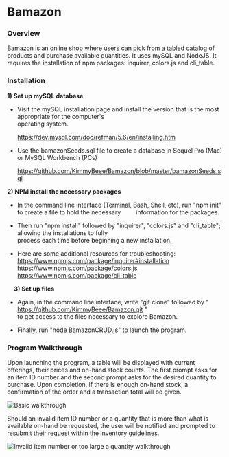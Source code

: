 # Bamazon

### Overview

Bamazon is an online shop where users can pick from a tabled catalog of products and purchase available quantities. It uses mySQL and NodeJS. It requires the installation of npm packages: inquirer, colors.js and cli_table.

### Installation

**1) Set up mySQL database**

  * Visit the mySQL installation page and install the version that is the most appropriate for the computer's  
    operating system.

    https://dev.mysql.com/doc/refman/5.6/en/installing.htm


  * Use the bamazonSeeds.sql file to create a database in Sequel Pro (Mac) or MySQL Workbench (PCs) 
  
    https://github.com/KimmyBeee/Bamazon/blob/master/bamazonSeeds.sql
    
**2) NPM install the necessary packages**

  * In the command line interface (Terminal, Bash, Shell, etc), run "npm init" to create a file to hold the necessary            information for the packages.
  
  * Then run "npm install" followed by "inquirer", "colors.js" and "cli_table"; allowing the installations to fully  
    process each time before beginning a new installation.  
    
  * Here are some additional resources for troubleshooting:  
    https://www.npmjs.com/package/inquirer#installation  
    https://www.npmjs.com/package/colors.js  
    https://www.npmjs.com/package/cli-table  
    
    
**3) Set up files**

  * Again, in the command line interface, write "git clone" followed by " https://github.com/KimmyBeee/Bamazon.git "  
    to get access to the files necessary to explore Bamazon.
    
  * Finally, run "node BamazonCRUD.js" to launch the program.  
  
### Program Walkthrough  

Upon launching the program, a table will be displayed with current offerings, their prices and on-hand stock counts. The first prompt asks for an item ID number and the second prompt asks for the desired quantity to purchase. Upon completion, if there is enough on-hand stock, a confirmation of the order and a transaction total will be given.
 
![Basic walkthrough](https://github.com/KimmyBeee/Bamazon/blob/master/assets/Bamazon.gif "Basic Purchase Gif")

Should an invalid item ID number or a quantity that is more than what is available on-hand be requested, the user will be notified and prompted to resubmit their request within the inventory guidelines.

![Invalid item number or too large a quantity walkthrough](https://github.com/KimmyBeee/Bamazon/blob/master/assets/InvalidEntriesGif.gif "Invalid Item or Quantity Gif")
